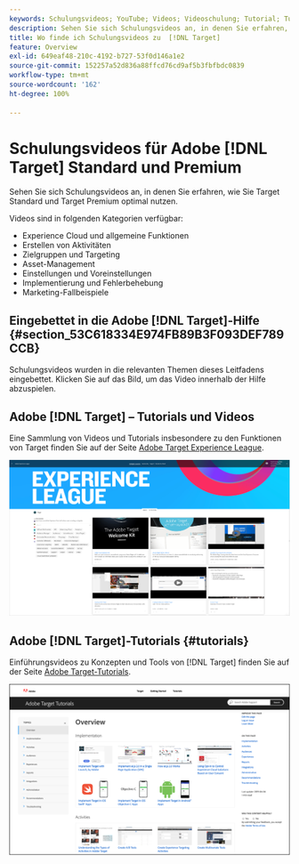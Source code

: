 ```yaml
---
keywords: Schulungsvideos; YouTube; Videos; Videoschulung; Tutorial; Tutorials; Video
description: Sehen Sie sich Schulungsvideos an, in denen Sie erfahren, wie Sie  [!DNL Target]  Standard und  [!DNL Target]  Premium optimal nutzen.
title: Wo finde ich Schulungsvideos zu  [!DNL Target]
feature: Overview
exl-id: 649eaf48-210c-4192-b727-53f0d146a1e2
source-git-commit: 152257a52d836a88ffcd76cd9af5b3fbfbdc0839
workflow-type: tm+mt
source-wordcount: '162'
ht-degree: 100%

---
```


# Schulungsvideos für Adobe [!DNL Target] Standard und Premium

Sehen Sie sich Schulungsvideos an, in denen Sie erfahren, wie Sie Target Standard und Target Premium optimal nutzen.

Videos sind in folgenden Kategorien verfügbar:

* Experience Cloud und allgemeine Funktionen
* Erstellen von Aktivitäten
* Zielgruppen und Targeting
* Asset-Management
* Einstellungen und Voreinstellungen
* Implementierung und Fehlerbehebung
* Marketing-Fallbeispiele

## Eingebettet in die Adobe [!DNL Target]-Hilfe {#section_53C618334E974FB89B3F093DEF789CCB}

Schulungsvideos wurden in die relevanten Themen dieses Leitfadens eingebettet. Klicken Sie auf das Bild, um das Video innerhalb der Hilfe abzuspielen.

## Adobe [!DNL Target] – Tutorials und Videos

Eine Sammlung von Videos und Tutorials insbesondere zu den Funktionen von Target finden Sie auf der Seite [Adobe Target Experience League](https://guided.adobe.com/#recommended/solutions/target).

![Videos zu Experience League](/help/main/c-intro/assets/experience-league.png)

## Adobe [!DNL Target]-Tutorials {#tutorials}

Einführungsvideos zu Konzepten und Tools von [!DNL Target] finden Sie auf der Seite [Adobe Target-Tutorials](https://experienceleague.adobe.com/docs/target-learn/tutorials/overview.html?lang=de).

![Adobe Target-Tutorials](/help/main/c-intro/assets/adobe-target-tutorials-new.png)
